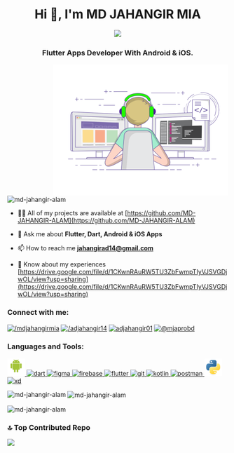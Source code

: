 <h1 align="center">Hi 👋, I'm MD JAHANGIR MIA</h1>
<div align="center"> <img src="https://github.com/MD-JAHANGIR-ALAM/MD-JAHANGIR-ALAM/blob/main/1679031952891.jpg"> </div>
<h3 align="center">Flutter Apps Developer With Android & iOS.</h3>
<img align="right" alt="Coding" width="400" src="https://raw.githubusercontent.com/devSouvik/devSouvik/master/gif3.gif">

<p align="left"> <img src="https://komarev.com/ghpvc/?username=md-jahangir-alam&label=Profile%20views&color=0e75b6&style=flat" alt="md-jahangir-alam" /> </p>

- 👨‍💻 All of my projects are available at [https://github.com/MD-JAHANGIR-ALAM](https://github.com/MD-JAHANGIR-ALAM)

- 💬 Ask me about **Flutter, Dart, Android & iOS Apps**

- 📫 How to reach me **jahangirad14@gmail.com**

- 📄 Know about my experiences [https://drive.google.com/file/d/1CKwnRAuRW5TU3ZbFwmpTIyVJSVGDjwOL/view?usp=sharing](https://drive.google.com/file/d/1CKwnRAuRW5TU3ZbFwmpTIyVJSVGDjwOL/view?usp=sharing)

<h3 align="left">Connect with me:</h3>
<p align="left">
<a href="https://linkedin.com/in//mdjahangirmia" target="blank"><img align="center" src="https://raw.githubusercontent.com/rahuldkjain/github-profile-readme-generator/master/src/images/icons/Social/linked-in-alt.svg" alt="/mdjahangirmia" height="30" width="40" /></a>
<a href="https://fb.com//adjahangir14" target="blank"><img align="center" src="https://raw.githubusercontent.com/rahuldkjain/github-profile-readme-generator/master/src/images/icons/Social/facebook.svg" alt="/adjahangir14" height="30" width="40" /></a>
<a href="https://instagram.com/adjahangir01" target="blank"><img align="center" src="https://raw.githubusercontent.com/rahuldkjain/github-profile-readme-generator/master/src/images/icons/Social/instagram.svg" alt="adjahangir01" height="30" width="40" /></a>
<a href="https://www.youtube.com/c/@mjaprobd" target="blank"><img align="center" src="https://raw.githubusercontent.com/rahuldkjain/github-profile-readme-generator/master/src/images/icons/Social/youtube.svg" alt="@mjaprobd" height="30" width="40" /></a>
</p>

<h3 align="left">Languages and Tools:</h3>
<p align="left"> <a href="https://developer.android.com" target="_blank" rel="noreferrer"> <img src="https://raw.githubusercontent.com/devicons/devicon/master/icons/android/android-original-wordmark.svg" alt="android" width="40" height="40"/> </a> <a href="https://dart.dev" target="_blank" rel="noreferrer"> <img src="https://www.vectorlogo.zone/logos/dartlang/dartlang-icon.svg" alt="dart" width="40" height="40"/> </a> <a href="https://www.figma.com/" target="_blank" rel="noreferrer"> <img src="https://www.vectorlogo.zone/logos/figma/figma-icon.svg" alt="figma" width="40" height="40"/> </a> <a href="https://firebase.google.com/" target="_blank" rel="noreferrer"> <img src="https://www.vectorlogo.zone/logos/firebase/firebase-icon.svg" alt="firebase" width="40" height="40"/> </a> <a href="https://flutter.dev" target="_blank" rel="noreferrer"> <img src="https://www.vectorlogo.zone/logos/flutterio/flutterio-icon.svg" alt="flutter" width="40" height="40"/> </a> <a href="https://git-scm.com/" target="_blank" rel="noreferrer"> <img src="https://www.vectorlogo.zone/logos/git-scm/git-scm-icon.svg" alt="git" width="40" height="40"/> </a> <a href="https://kotlinlang.org" target="_blank" rel="noreferrer"> <img src="https://www.vectorlogo.zone/logos/kotlinlang/kotlinlang-icon.svg" alt="kotlin" width="40" height="40"/> </a> <a href="https://postman.com" target="_blank" rel="noreferrer"> <img src="https://www.vectorlogo.zone/logos/getpostman/getpostman-icon.svg" alt="postman" width="40" height="40"/> </a> <a href="https://www.python.org" target="_blank" rel="noreferrer"> <img src="https://raw.githubusercontent.com/devicons/devicon/master/icons/python/python-original.svg" alt="python" width="40" height="40"/> </a> <a href="https://www.adobe.com/products/xd.html" target="_blank" rel="noreferrer"> <img src="https://cdn.worldvectorlogo.com/logos/adobe-xd.svg" alt="xd" width="40" height="40"/> </a> </p>

<p><img align="left" src="https://github-readme-stats.vercel.app/api/top-langs?username=md-jahangir-alam&show_icons=true&locale=en&layout=compact" alt="md-jahangir-alam" /></p>

<p>&nbsp;<img align="center" src="https://github-readme-stats.vercel.app/api?username=md-jahangir-alam&show_icons=true&locale=en" alt="md-jahangir-alam" /></p>

<p><img align="center" src="https://github-readme-streak-stats.herokuapp.com/?user=md-jahangir-alam&" alt="md-jahangir-alam" /></p>

### 🔝 Top Contributed Repo
![](https://github-contributor-stats.vercel.app/api?username=MD-JAHANGIR-ALAM&limit=5&theme=flat&combine_all_yearly_contributions=true)
